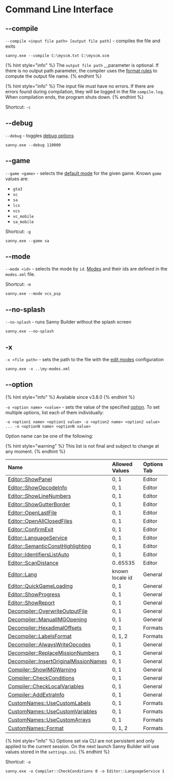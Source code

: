 # Command Line Interface

## --compile

`--compile <input file path> [output file path]` - compiles the file and exits

```text
sanny.exe --compile C:\myscm.txt C:\myscm.scm
```

{% hint style="info" %}
The `output file path` __parameter is optional. If there is no output path parameter, the compiler uses the [format rules](options/formats.md#file-name-format) to compute the output file name. 
{% endhint %}

{% hint style="info" %}
The input file must have no errors. If there are errors found during compilation, they will be logged in the file `compile.log`. When compilation ends, the program shuts down.
{% endhint %}

Shortcut: `-c`

## --debug

`--debug` - toggles [debug options](console.md#running-with-debug)

```text
sanny.exe --debug 110000
```

## --game

`--game <game>` - selects the [default mode](../edit-modes/#type) for the given game. Known `game` values are:

* `gta3`
* `vc`
* `sa`
* `lcs`
* `vcs`
* `vc_mobile`
* `sa_mobile`

Shortcut: `-g`

```text
sanny.exe --game sa
```

## --mode

`--mode <id>` - selects the mode by `id`. [Modes](../edit-modes/) and their ids are defined in the `modes.xml` file.

Shortcut: `-m`

```text
sanny.exe --mode vcs_psp
```

## --no-splash

`--no-splash` - runs Sanny Builder without the splash screen

```text
sanny.exe --no-splash
```

## -x

`-x <file path>` - sets the path to the file with the [edit modes](../edit-modes/) configuration

```text
sanny.exe -x ..\my-modes.xml
```

## --option

{% hint style="info" %}
Available since v3.8.0
{% endhint %}

`-o <option name> <value>` - sets the value of the specified [option](options/). To set multiple options, list each of them individually:

`-o <option1 name> <option1 value> -o <option2 name> <option2 value> ... -o <optionN name> <optionN value>` 

Option name can be one of the following:

{% hint style="warning" %}
This list is not final and subject to change at any moment.
{% endhint %}

| Name | Allowed Values | Options Tab |
| :--- | :--- | :--- |
| [Editor::ShowPanel](options/editor.md#editor-configuration) | 0, 1 | Editor |
| [Editor::ShowOpcodeInfo](options/editor.md#editor-configuration) | 0, 1 | Editor |
| [Editor::ShowLineNumbers](options/editor.md#editor-configuration) | 0, 1 | Editor |
| [Editor::ShowGutterBorder](options/editor.md#editor-configuration) | 0, 1 | Editor |
| [Editor::OpenLastFile](options/editor.md#editor-configuration) | 0, 1 | Editor |
| [Editor::OpenAllClosedFiles](options/editor.md#editor-configuration) | 0, 1 | Editor |
| [Editor::ConfirmExit](options/editor.md#editor-configuration) | 0, 1 | Editor |
| [Editor::LanguageService](options/editor.md#editor-configuration) | 0, 1 | Editor |
| [Editor::SemanticConstHighlighting](options/editor.md#editor-configuration) | 0, 1 | Editor |
| [Editor::IdentifiersListAuto](options/editor.md#code-scan-distance) | 0, 1 | Editor |
| [Editor::ScanDistance](options/editor.md#code-scan-distance) | 0..65535 | Editor |
| [Editor::Lang](options/general.md#interface-language) | known locale id | General |
| [Editor::QuickGameLoading](options/general.md#quick-game-loading) | 0, 1 | General |
| [Editor::ShowProgress](options/general.md#show-progress) | 0, 1 | General |
| [Editor::ShowReport](options/general.md#show-report) | 0, 1 | General |
| [Decompiler::OverwriteOutputFile](options/general.md#always-overwrite-output-file) | 0, 1 | General |
| [Decompiler::ManualIMGOpening](options/general.md#manual-img-opening) | 0, 1 | General |
| [Decompiler::HexadimalOffsets](options/formats.md#label-name-format) | 0, 1 | Formats |
| [Decompiler::LabelsFormat](options/formats.md#label-name-format) | 0, 1, 2 | Formats |
| [Decompiler::AlwaysWriteOpcodes](options/general.md#write-opcodes) | 0, 1 | General |
| [Decompiler::ReplaceMissionNumbers](options/general.md#replace-mission-numbers) | 0, 1 | General |
| [Decompiler::InsertOriginalMissionNames](options/general.md#insert-original-mission-names) | 0, 1 | General |
| [Compiler::ShowIMGWarning](options/general.md#show-warning) | 0, 1 | General |
| [Compiler::CheckConditions](options/general.md#check-conditions) | 0, 1 | General |
| [Compiler::CheckLocalVariables](options/general.md#ranges-check) | 0, 1 | General |
| [Compiler::AddExtraInfo](options/general.md#add-extra-info-to-scm) | 0, 1 | General |
| [CustomNames::UseCustomLabels](options/formats.md#custom-names) | 0, 1 | Formats |
| [CustomNames::UseCustomVariables](options/formats.md#custom-names) | 0, 1 | Formats |
| [CustomNames::UseCustomArrays](options/formats.md#custom-names) | 0, 1 | Formats |
| [CustomNames::Format](options/formats.md#case-converting) | 0, 1, 2 | Formats |

{% hint style="info" %}
Options set via CLI are not persistent and only applied to the current session. On the next launch Sanny Builder will use values stored in the `settings.ini`.
{% endhint %}

Shortcut: `-o`

```text
sanny.exe -o Compiler::CheckConditions 0 -o Editor::LanguageService 1
```

